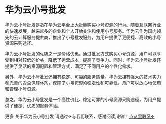 # 华为云小号批发

华为云小号批发是指在华为云平台上大批量购买小号资源的行为。随着互联网行业的快速发展，越来越多的企业和个人开始关注和使用小号服务。华为云作为国内领先的云计算服务提供商，推出了小号批发服务，为用户提供了更便捷、高效的小号资源采购途径。

华为云小号批发的优势之一是价格优惠。通过批发方式购买小号资源，用户可以享受到相对较低的价格，降低了运营成本，提高了竞争力。同时，华为云小号批发还提供了灵活的资源配置和管理方式，满足了不同用户的个性化需求。

另外，华为云小号批发还拥有稳定、可靠的服务质量。华为云拥有强大的技术实力和完善的安全保障体系，保障了小号资源的稳定性和可靠性，用户可以放心地使用和管理小号资源。

总之，华为云小号批发是一个高性价比、稳定可靠的小号资源采购途径，为用户提供了便捷、优质的服务体验。

更多 关于华为云小号批发 请通过✈与我们联系，感谢阅读,谢谢！[点这里联系✈](https://lm.k02.cc)